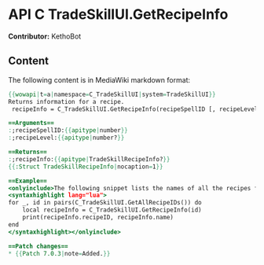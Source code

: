 # API C TradeSkillUI.GetRecipeInfo

**Contributor:** KethoBot

## Content

The following content is in MediaWiki markdown format:

```mediawiki
{{wowapi|t=a|namespace=C_TradeSkillUI|system=TradeSkillUI}}
Returns information for a recipe.
 recipeInfo = C_TradeSkillUI.GetRecipeInfo(recipeSpellID [, recipeLevel])

==Arguments==
:;recipeSpellID:{{apitype|number}}
:;recipeLevel:{{apitype|number?}}

==Returns==
:;recipeInfo:{{apitype|TradeSkillRecipeInfo?}}
{{:Struct TradeSkillRecipeInfo|nocaption=1}}

==Example==
<onlyinclude>The following snippet lists the names of all the recipes for the current trade skill:
<syntaxhighlight lang="lua">
for _, id in pairs(C_TradeSkillUI.GetAllRecipeIDs()) do
	local recipeInfo = C_TradeSkillUI.GetRecipeInfo(id)
	print(recipeInfo.recipeID, recipeInfo.name)
end
</syntaxhighlight></onlyinclude>

==Patch changes==
* {{Patch 7.0.3|note=Added.}}
```